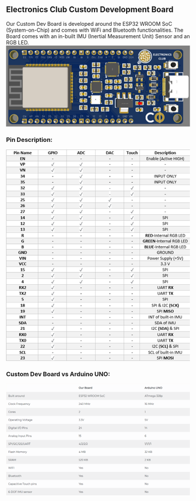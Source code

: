 ## Electronics Club Custom Development Board
Our Custom Dev Board is developed around the ESP32 WROOM SoC (System-on-Chip) and comes with WiFi and Bluetooth functionalities. The Board comes with an in-built IMU (Inertial Measurement Unit) Sensor and an RGB LED.  
![](Images/CDB.jpeg)
### Pin Description:
![](Images/PinDescr.png)
### Custom Dev Board vs Arduino UNO:
![](Images/CDBvsUNO.png)
